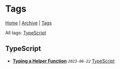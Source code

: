 # Tags

[Home](../README.md) | [Archive](./archive.md) | [Tags](./tags.md)

All tags: [TypeScript](.#TypeScript)

## TypeScript

- __[Typing a Helper Function](../src/2023/6/22/typing_a_helper_function/README.md)__
  _`2023-06-22`_
  [TypeScript](./tags.md#TypeScript)


